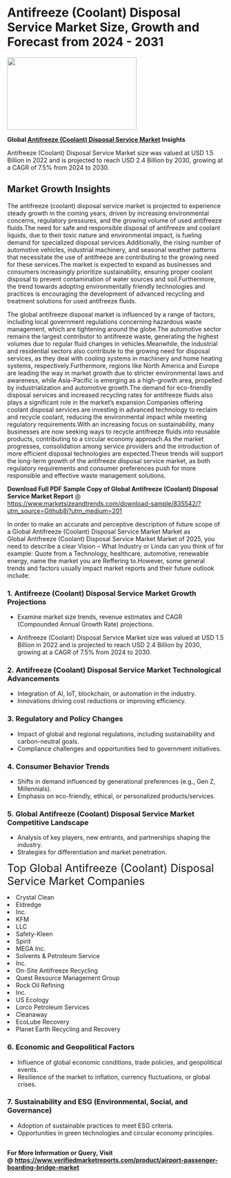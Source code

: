 <H1>Antifreeze (Coolant) Disposal Service Market Size, Growth and Forecast from 2024 - 2031</H1><img class="aligncenter size-medium wp-image-584254" src="https://thirdeyenews.in/wp-content/uploads/2024/09/Global-Market-Research-300x168.jpeg" alt="" width="300" height="168" /><p><strong>Global&nbsp;<a href="https://www.marketsizeandtrends.com/download-sample/835542/?utm_source=Github8j?utm_medium=201">Antifreeze (Coolant) Disposal Service Market</a> Insights</strong></p><p>Antifreeze (Coolant) Disposal Service Market size was valued at USD 1.5 Billion in 2022 and is projected to reach USD 2.4 Billion by 2030, growing at a CAGR of 7.5% from 2024 to 2030.</p><p><h2>Market Growth Insights</h2> <p>The antifreeze (coolant) disposal service market is projected to experience steady growth in the coming years, driven by increasing environmental concerns, regulatory pressures, and the growing volume of used antifreeze fluids.The need for safe and responsible disposal of antifreeze and coolant liquids, due to their toxic nature and environmental impact, is fueling demand for specialized disposal services.Additionally, the rising number of automotive vehicles, industrial machinery, and seasonal weather patterns that necessitate the use of antifreeze are contributing to the growing need for these services.The market is expected to expand as businesses and consumers increasingly prioritize sustainability, ensuring proper coolant disposal to prevent contamination of water sources and soil.Furthermore, the trend towards adopting environmentally friendly technologies and practices is encouraging the development of advanced recycling and treatment solutions for used antifreeze fluids.</p> <p>The global antifreeze disposal market is influenced by a range of factors, including local government regulations concerning hazardous waste management, which are tightening around the globe.The automotive sector remains the largest contributor to antifreeze waste, generating the highest volumes due to regular fluid changes in vehicles.Meanwhile, the industrial and residential sectors also contribute to the growing need for disposal services, as they deal with cooling systems in machinery and home heating systems, respectively.Furthermore, regions like North America and Europe are leading the way in market growth due to stricter environmental laws and awareness, while Asia-Pacific is emerging as a high-growth area, propelled by industrialization and automotive growth.The demand for eco-friendly disposal services and increased recycling rates for antifreeze fluids also plays a significant role in the market’s expansion.Companies offering coolant disposal services are investing in advanced technology to reclaim and recycle coolant, reducing the environmental impact while meeting regulatory requirements.With an increasing focus on sustainability, many businesses are now seeking ways to recycle antifreeze fluids into reusable products, contributing to a circular economy approach.As the market progresses, consolidation among service providers and the introduction of more efficient disposal technologies are expected.These trends will support the long-term growth of the antifreeze disposal service market, as both regulatory requirements and consumer preferences push for more responsible and effective waste management solutions.<p><span class=""><strong>Download Full PDF Sample Copy of Global Antifreeze (Coolant) Disposal Service Market Report</strong> @ <a href="https://www.marketsizeandtrends.com/download-sample/835542/?utm_source=Github8j?utm_medium=201" target="_blank">https://www.marketsizeandtrends.com/download-sample/835542/?utm_source=Github8j?utm_medium=201</a></span></p><p>In order to make an accurate and perceptive description of future scope of a Global&nbsp;Antifreeze (Coolant) Disposal Service Market Market as Global&nbsp;Antifreeze (Coolant) Disposal Service Market Market of 2025, you need to describe a clear Vision &ndash; What Industry or Linda can you think of for example: Quote from a Technology, healthcare, automotive, renewable energy, name the market you are Reffering to.However, some general trends and factors usually impact market reports and their future outlook include:</p><h3>1.&nbsp;<strong>Antifreeze (Coolant) Disposal Service Market Growth Projections</strong></h3><ul><li>Examine market size trends, revenue estimates and CAGR (Compounded Annual Growth Rate) projections.</li><li><p>Antifreeze (Coolant) Disposal Service Market size was valued at USD 1.5 Billion in 2022 and is projected to reach USD 2.4 Billion by 2030, growing at a CAGR of 7.5% from 2024 to 2030.</p></li></ul><h3>2.&nbsp;<strong>Antifreeze (Coolant) Disposal Service Market Technological Advancements</strong></h3><ul><li>Integration of AI, IoT, blockchain, or automation in the industry.</li><li>Innovations driving cost reductions or improving efficiency.</li></ul><h3>3.&nbsp;<strong>Regulatory and Policy Changes</strong></h3><ul><li>Impact of global and regional regulations, including sustainability and carbon-neutral goals.</li><li>Compliance challenges and opportunities tied to government initiatives.</li></ul><h3>4.&nbsp;<strong>Consumer Behavior Trends</strong></h3><ul><li>Shifts in demand influenced by generational preferences (e.g., Gen Z, Millennials).</li><li>Emphasis on eco-friendly, ethical, or personalized products/services.</li></ul><h3>5.&nbsp;<strong>Global Antifreeze (Coolant) Disposal Service Market Competitive Landscape</strong></h3><ul><li>Analysis of key players, new entrants, and partnerships shaping the industry.</li><li>Strategies for differentiation and market penetration.</li></ul><p data-pm-slice="1 1 []"><span style="color: inherit; font-family: inherit; font-size: 25px;">Top Global Antifreeze (Coolant) Disposal Service Market Companies</span></p><div class="" data-test-id=""><p><li>Crystal Clean</li><li> Eldredge</li><li> Inc.</li><li> KFM</li><li> LLC</li><li> Safety-Kleen</li><li> Spirit</li><li> MEGA Inc.</li><li> Solvents & Petroleum Service</li><li> Inc.</li><li> On-Site Antifreeze Recycling</li><li> Quest Resource Management Group</li><li> Rock Oil Refining</li><li> Inc.</li><li> US Ecology</li><li> Lorco Petroleum Services</li><li> Cleanaway</li><li> EcoLube Recovery</li><li> Planet Earth Recycling and Recovery</li></p></div><h3>6.&nbsp;<strong>Economic and Geopolitical Factors</strong></h3><ul><li>Influence of global economic conditions, trade policies, and geopolitical events.</li><li>Resilience of the market to inflation, currency fluctuations, or global crises.</li></ul><h3>7.&nbsp;<strong>Sustainability and ESG (Environmental, Social, and Governance)</strong></h3><ul><li>Adoption of sustainable practices to meet ESG criteria.</li><li>Opportunities in green technologies and circular economy principles.</li></ul><h2><strong style="font-size: 14px;">For More Information or Query, Visit @&nbsp;</strong><a style="background-color: #ffffff; font-size: 14px;" href="https://www.marketsizeandtrends.com/report/antifreeze-coolant-disposal-service-market/" target="_blank">https://www.verifiedmarketreports.com/product/airport-passenger-boarding-bridge-market</a></h2>
